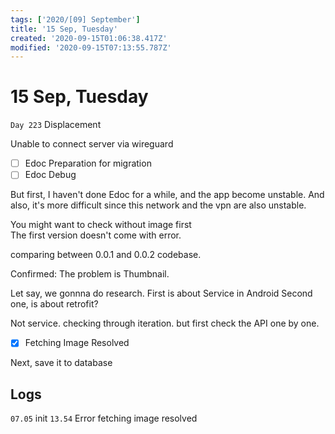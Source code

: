 ```yaml
---
tags: ['2020/[09] September']
title: '15 Sep, Tuesday'
created: '2020-09-15T01:06:38.417Z'
modified: '2020-09-15T07:13:55.787Z'
---
```


# 15 Sep, Tuesday

`Day 223` Displacement

Unable to connect server via wireguard
 - [ ] Edoc Preparation for migration
 - [ ] Edoc Debug

But first, I haven't done Edoc for a while, and the app become unstable. And also, it's more difficult since this network and the vpn are also unstable. 

You might want to check without image first  
The first version doesn't come with error.

comparing between 0.0.1 and 0.0.2 codebase.

Confirmed: The problem is Thumbnail.

Let say, we gonnna do research. 
First is about Service in Android
Second one, is about retrofit?

Not service.
checking through iteration.
but first check the API one by one.  

- [x] Fetching Image Resolved

Next, save it to database

## Logs
`07.05` init
`13.54` Error fetching image resolved

